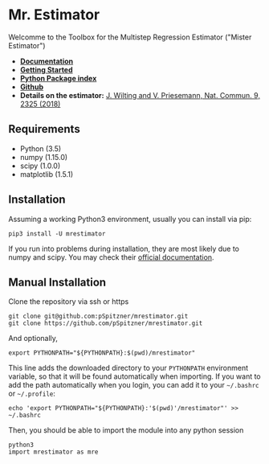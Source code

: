 # Mr. Estimator

Welcomme to the Toolbox for the Multistep Regression Estimator ("Mister Estimator")

- [**Documentation**](https://pspitzn.pages.gwdg.de/mre)
- [**Getting Started**](https://pspitzn.pages.gwdg.de/mre/rst/gettingstarted.html)
- [**Python Package index**](https://pypi.org/project/mrestimator)
- [**Github**](https://github.com/pSpitzner/mrestimator)
- **Details on the estimator:** [J. Wilting and V. Priesemann, Nat. Commun. 9, 2325 (2018)](https://doi.org/10.1038/s41467-018-04725-4)


## Requirements
- Python (3.5)
- numpy (1.15.0)
- scipy (1.0.0)
- matplotlib (1.5.1)


## Installation
Assuming a working Python3 environment, usually you can install via pip:

```
pip3 install -U mrestimator
```

If you run into problems during installation, they are most likely due to numpy and scipy.
You may check their [official documentation](https://scipy.org/install.html).

## Manual Installation

Clone the repository via ssh or https

```
git clone git@github.com:pSpitzner/mrestimator.git
git clone https://github.com/pSpitzner/mrestimator.git
```

And optionally,

```
export PYTHONPATH="${PYTHONPATH}:$(pwd)/mrestimator"
```

This line adds the downloaded directory to your `PYTHONPATH` environment
variable, so that it will be found automatically when importing. If you want to add the path
automatically when you login, you can add it to your `~/.bashrc` or `~/.profile`:

```
echo 'export PYTHONPATH="${PYTHONPATH}:'$(pwd)'/mrestimator"' >> ~/.bashrc
```

Then, you should be able to import the module into any python session

```
python3
import mrestimator as mre
```

